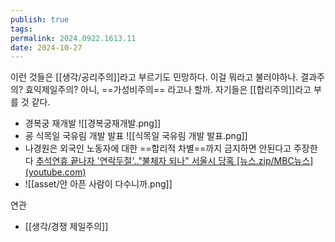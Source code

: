 ```yaml
---
publish: true
tags: 
permalink: 2024.0922.1613.11
date: 2024-10-27
---
```

이런 것들은 [[생각/공리주의]]라고 부르기도 민망하다. 이걸 뭐라고 불러야하나. 결과주의? 효익제일주의? 아니, ==가성비주의== 라고나 할까. 자기들은 [[합리주의]]라고 부를 것 같다.
- 경복궁 재개발 ![[경복궁재개발.png]]
- 굥 식목일 국유림 개발 발표 ![[식목일 국유림 개발 발표.png]]
- 나경원은 외국인 노동자에 대한 ==합리적 차별==까지 금지하면 안된다고 주장한다 [추석연휴 끝나자 '연락두절'.."불체자 되나" 서울시 당혹 [뉴스.zip/MBC뉴스] (youtube.com)](https://www.youtube.com/watch?v=be-jRTSB9H8&t=175s)
- ![[asset/안 아픈 사람이 다수니까.png]]

연관
- [[생각/경쟁 제일주의]]